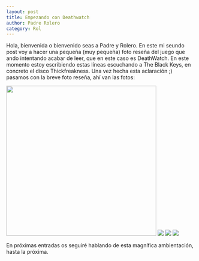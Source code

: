 ```yaml
---
layout: post
title: Empezando con Deathwatch
author: Padre Rolero
category: Rol
---
```

Hola, bienvenida o bienvenido seas a Padre y Rolero. En este mi seundo post voy a hacer una pequeña (muy pequeña) foto reseña del juego que ando intentando acabar de leer, que en este caso es DeathWatch. En este momento estoy escribiendo estas líneas escuchando a The Black Keys, en concreto el disco Thickfreakness. Una vez hecha esta aclaración ;) pasamos con la breve foto reseña, ahí van las fotos:

<img src="https://padreyrolero.github.io/padreyrolero/assets/img/deathwatch/portadadeathwatch.jpg" with="200" height="400">
<img src="https://padreyrolero.github.io/padreyrolero/assets/img/deathwatch/libro1.jpg">
<img src="https://padreyrolero.github.io/padreyrolero/assets/img/deathwatch/libro2.jpg">
<img src="https://padreyrolero.github.io/padreyrolero/assets/img/deathwatch/libro3.jpg">

En próximas entradas os seguiré hablando de esta magnífica ambientación, hasta la próxima.

